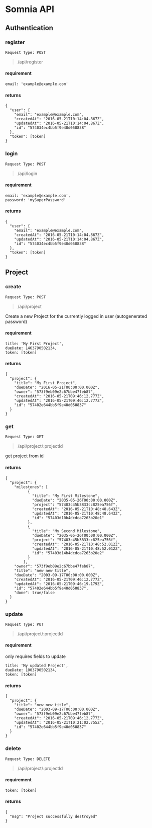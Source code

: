 # Somnia API

## Authentication
### register
`Request Type: POST`
> /api/register

#### requirement
```
email: 'example@example.com'
```

#### returns
```
{
  "user": {
    "email": "example@example.com",
    "createdAt": "2016-05-21T10:14:04.867Z",
    "updatedAt": "2016-05-21T10:14:04.867Z",
    "id": "574034ec4bb5f9e40d050838"
  },
  "token": [token]
}
```

### login
`Request Type: POST`
> /api/login

#### requirement
```
email: 'example@example.com',
password: 'mySuperPassword'
```

#### returns
```
{
  "user": {
    "email": "example@example.com",
    "createdAt": "2016-05-21T10:14:04.867Z",
    "updatedAt": "2016-05-21T10:14:04.867Z",
    "id": "574034ec4bb5f9e40d050838"
  },
  "token": [token]
}
```

## Project
### create
`Request Type: POST`
> /api/project

Create a new Project for the currently logged in user (autogenerated password)

#### requirement
```
title: 'My First Project',
dueDate: 1463790502134,
token: [token]
```

#### returns
```
{
  "project": {
    "title": "My First Project",
    "dueDate": "2016-05-21T00:00:00.000Z",
    "owner": "573f9eb09e2c67bbe47feb87",
    "createdAt": "2016-05-21T09:46:12.777Z",
    "updatedAt": "2016-05-21T09:46:12.777Z",
    "id": "57402e644bb5f9e40d050837"
  }
}
```

### get
`Request Type: GET`
> /api/project/:projectId

get project from id

#### returns
```
{
  "project": {
    "milestones": [
          {
            "title": "My First Milestone",
            "dueDate": "2035-05-26T00:00:00.000Z",
            "project": "57403c45b3833cc825ea756f",
            "createdAt": "2016-05-21T10:48:48.643Z",
            "updatedAt": "2016-05-21T10:48:48.643Z",
            "id": "57403d10b4dcdca7263b20e1"
          },
          {
            "title": "My Second Milestone",
            "dueDate": "2035-05-26T00:00:00.000Z",
            "project": "57403c45b3833cc825ea756f",
            "createdAt": "2016-05-21T10:48:52.012Z",
            "updatedAt": "2016-05-21T10:48:52.012Z",
            "id": "57403d14b4dcdca7263b20e2"
          }
        ],
    "owner": "573f9eb09e2c67bbe47feb87",
    "title": "new new title",
    "dueDate": "2003-09-17T00:00:00.000Z",
    "createdAt": "2016-05-21T09:46:12.777Z",
    "updatedAt": "2016-05-21T09:46:19.179Z",
    "id": "57402e644bb5f9e40d050837",
    "done": true/false
  }
}
```

### update
`Request Type: PUT`
> /api/project/:projectId

#### requirement
only requires fields to update
```
title: 'My updated Project',
dueDate: 1003790502134,
token: [token]
```

#### returns
```
{
  "project": {
    "title": "new new title",
    "dueDate": "2003-09-17T00:00:00.000Z",
    "owner": "573f9eb09e2c67bbe47feb87",
    "createdAt": "2016-05-21T09:46:12.777Z",
    "updatedAt": "2016-05-21T10:21:02.755Z",
    "id": "57402e644bb5f9e40d050837"
  }
}
```

### delete
`Request Type: DELETE`
> /api/project/:projectId

#### requirement
```
token: [token]
```

#### returns
```
{
  "msg": "Project successfully destroyed"
}
```
